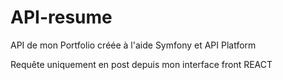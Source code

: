 # API-resume

API de mon Portfolio créée à l'aide Symfony et API Platform

Requête uniquement en post depuis mon interface front REACT
